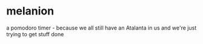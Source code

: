 # melanion
a pomodoro timer - because we all still have an Atalanta in us and we're just trying to get stuff done
